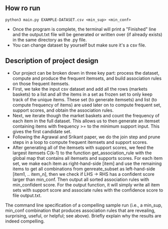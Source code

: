 
## How ro run 
```
python3 main.py EXAMPLE-DATASET.csv <min_sup> <min_conf>
```

- Once the program is complete, the terminal will print a "Finished" line and the output.txt file will be generated or written over (if already exists) in the same directory as the .py file.
- You can change dataset by yourself but make sure it's a csv file. 

## Description of project design 

- Our project can be broken down in three key part: process the dataset, compute and produce the frequent itemsets, and build association rules on those frequent itemsets.
- First, we take the input csv dataset and add all the rows (markets baskets) to a list and all the items in a set as frozen set to only keep track of the unique items. These set (to generate itemsets) and list (to compute frequency of items) are used later on to compute frequent set, support scores, and obtain the association rules. 
- Next, we iterate though the market baskets and count the frequency of each item in the full dataset. This allows us to then generate an itemset containing items with frequency >= to the minimum support input. This gives the first candidate set.
- Following the Agrawal and Srikant paper, we do the join step and prune steps in a loop to compute frequent itemsets and support scores.
- After generating all of the itemsets with support scores, we feed the largest itemsets C(k-1) to the function get_association_rule with the global map that contains all itemsets and supports scores. For each item set, we make each item as right-hand-side [item] and use the remaining items to get all combinations from genreate_subset as left-hand-side [item1, .. item_n], then we check if LHS -> RHS has a confident score larger than min_conf. Then output all sorted association rules with min_confident score. For the output function, it will simply write all item sets with support score and associate rules with the confidence score to file output.txt. 

The command line specification of a compelling sample run (i.e., a min_sup, min_conf combination that produces association rules that are revealing, surprising, useful, or helpful; see above). Briefly explain why the results are indeed compelling.
 
